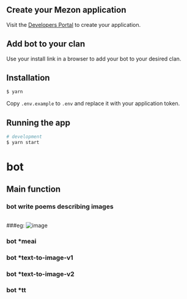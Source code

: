 ## Create your Mezon application

Visit the [Developers Portal](https://dev-developers.nccsoft.vn/) to create your application.

## Add bot to your clan

Use your install link in a browser to add your bot to your desired clan.

## Installation

```bash
$ yarn
```

Copy `.env.example` to `.env` and replace it with your application token.

## Running the app

```bash
# development
$ yarn start
```
# bot
## Main function

### bot write poems describing images
```
```
###eg: ![image](https://github.com/user-attachments/assets/e07b8e36-3888-4862-92ac-24d14f10d775)

### bot *meai
### bot *text-to-image-v1
### bot *text-to-image-v2
### bot *tt
